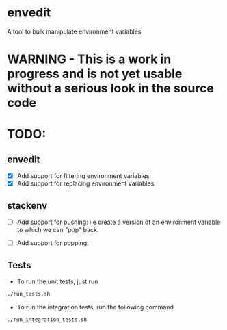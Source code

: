 # envedit
A tool to bulk manipulate environment variables
# WARNING - This is a work in progress and is not yet usable without a serious look in the source code
# TODO:
## envedit
- [x] Add support for filtering environment variables
- [x] Add support for replacing environment variables
## stackenv
- [ ] Add support for pushing: i.e create a version of an environment variable to which we can "pop" back.
- [ ] Add support for popping.


## Tests
- To run the unit tests, just run
```bash
./run_tests.sh
```
- To run the integration tests, run the following command
```bash
./run_integration_tests.sh
```
